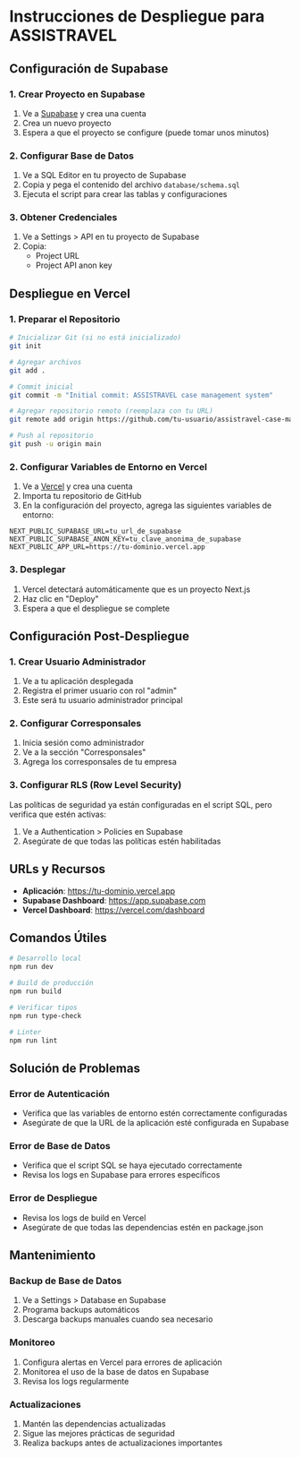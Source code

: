 # Instrucciones de Despliegue para ASSISTRAVEL

## Configuración de Supabase

### 1. Crear Proyecto en Supabase
1. Ve a [Supabase](https://supabase.com) y crea una cuenta
2. Crea un nuevo proyecto
3. Espera a que el proyecto se configure (puede tomar unos minutos)

### 2. Configurar Base de Datos
1. Ve a SQL Editor en tu proyecto de Supabase
2. Copia y pega el contenido del archivo `database/schema.sql`
3. Ejecuta el script para crear las tablas y configuraciones

### 3. Obtener Credenciales
1. Ve a Settings > API en tu proyecto de Supabase
2. Copia:
   - Project URL
   - Project API anon key

## Despliegue en Vercel

### 1. Preparar el Repositorio
```bash
# Inicializar Git (si no está inicializado)
git init

# Agregar archivos
git add .

# Commit inicial
git commit -m "Initial commit: ASSISTRAVEL case management system"

# Agregar repositorio remoto (reemplaza con tu URL)
git remote add origin https://github.com/tu-usuario/assistravel-case-management.git

# Push al repositorio
git push -u origin main
```

### 2. Configurar Variables de Entorno en Vercel
1. Ve a [Vercel](https://vercel.com) y crea una cuenta
2. Importa tu repositorio de GitHub
3. En la configuración del proyecto, agrega las siguientes variables de entorno:

```
NEXT_PUBLIC_SUPABASE_URL=tu_url_de_supabase
NEXT_PUBLIC_SUPABASE_ANON_KEY=tu_clave_anonima_de_supabase
NEXT_PUBLIC_APP_URL=https://tu-dominio.vercel.app
```

### 3. Desplegar
1. Vercel detectará automáticamente que es un proyecto Next.js
2. Haz clic en "Deploy"
3. Espera a que el despliegue se complete

## Configuración Post-Despliegue

### 1. Crear Usuario Administrador
1. Ve a tu aplicación desplegada
2. Registra el primer usuario con rol "admin"
3. Este será tu usuario administrador principal

### 2. Configurar Corresponsales
1. Inicia sesión como administrador
2. Ve a la sección "Corresponsales"
3. Agrega los corresponsales de tu empresa

### 3. Configurar RLS (Row Level Security)
Las políticas de seguridad ya están configuradas en el script SQL, pero verifica que estén activas:

1. Ve a Authentication > Policies en Supabase
2. Asegúrate de que todas las políticas estén habilitadas

## URLs y Recursos

- **Aplicación**: https://tu-dominio.vercel.app
- **Supabase Dashboard**: https://app.supabase.com
- **Vercel Dashboard**: https://vercel.com/dashboard

## Comandos Útiles

```bash
# Desarrollo local
npm run dev

# Build de producción
npm run build

# Verificar tipos
npm run type-check

# Linter
npm run lint
```

## Solución de Problemas

### Error de Autenticación
- Verifica que las variables de entorno estén correctamente configuradas
- Asegúrate de que la URL de la aplicación esté configurada en Supabase

### Error de Base de Datos
- Verifica que el script SQL se haya ejecutado correctamente
- Revisa los logs en Supabase para errores específicos

### Error de Despliegue
- Revisa los logs de build en Vercel
- Asegúrate de que todas las dependencias estén en package.json

## Mantenimiento

### Backup de Base de Datos
1. Ve a Settings > Database en Supabase
2. Programa backups automáticos
3. Descarga backups manuales cuando sea necesario

### Monitoreo
1. Configura alertas en Vercel para errores de aplicación
2. Monitorea el uso de la base de datos en Supabase
3. Revisa los logs regularmente

### Actualizaciones
1. Mantén las dependencias actualizadas
2. Sigue las mejores prácticas de seguridad
3. Realiza backups antes de actualizaciones importantes